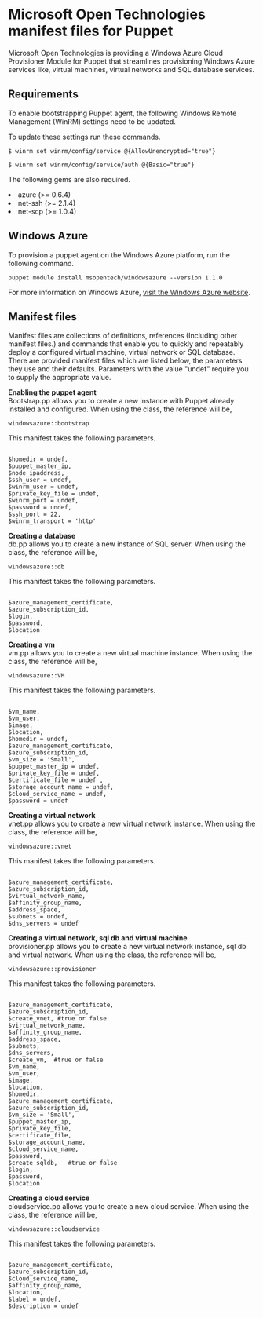 <h1>Microsoft Open Technologies manifest files for Puppet</h1>
              
<p>Microsoft Open Technologies is providing a Windows Azure Cloud Provisioner Module for Puppet that streamlines provisioning Windows Azure services like, virtual machines, virtual networks and SQL database services.
</p>

<h2>Requirements</h2>

<p>To enable bootstrapping Puppet agent, the following Windows Remote Management (WinRM) settings need to be updated.</p>

<p>To update these settings run these commands.</p>

<pre><code>$ winrm set winrm/config/service @{AllowUnencrypted="true"}

$ winrm set winrm/config/service/auth @{Basic="true"}
</code></pre>

<p>The following gems are also required.</p>

<p><li>azure (>= 0.6.4)</li>
<li>net-ssh (>= 2.1.4)</li>
<li>net-scp (>= 1.0.4)</li>
</p>

<h2>Windows Azure</h2>

To provision a puppet agent on the Windows Azure platform, run the following command.

<pre><code>puppet module install msopentech/windowsazure --version 1.1.0</code></pre>

For more information on Windows Azure, <a href="http://www.windowsazure.com/en-us/solutions/infrastructure/" tartget="_blank">visit the Windows Azure website</a>.

<h2>Manifest files</h2>

<p>Manifest files are collections of definitions, references (Including other manifest files.) and commands that enable you to quickly and repeatably deploy a configured virtual machine, virtual network or SQL database. 
There are provided manifest files which are listed below, the parameters they use and their defaults. Parameters with the value "undef" require you to supply the appropriate value.</p>

<p><strong>Enabling the puppet agent</strong><br />
Bootstrap.pp allows you to create a new instance with Puppet already installed and configured. When using the class, the reference will be,

<pre><code>windowsazure::bootstrap</code></pre>

This manifest takes the following parameters.</p>

<pre><code>
$homedir = undef,
$puppet_master_ip,
$node_ipaddress,
$ssh_user = undef,
$winrm_user = undef,
$private_key_file = undef,
$winrm_port = undef,
$password = undef,
$ssh_port = 22,
$winrm_transport = 'http'</code></pre>

<p><strong>Creating a database</strong><br />
db.pp allows you to create a new instance of SQL server. When using the class, the reference will be,

<pre><code>windowsazure::db</code></pre>

This manifest takes the following parameters.</p>

<pre><code>
$azure_management_certificate,
$azure_subscription_id,
$login,
$password,
$location</code></pre>

<p><strong>Creating a vm</strong><br />
vm.pp allows you to create a new virtual machine instance. When using the class, the reference will be,

<pre><code>windowsazure::VM</code></pre>

This manifest takes the following parameters.</p>

<pre><code>
$vm_name,
$vm_user,
$image,
$location,
$homedir = undef,
$azure_management_certificate,
$azure_subscription_id,
$vm_size = 'Small',
$puppet_master_ip = undef,
$private_key_file = undef,
$certificate_file = undef ,
$storage_account_name = undef,
$cloud_service_name = undef,
$password = undef</code></pre>

<p><strong>Creating a virtual network</strong><br />
vnet.pp allows you to create a new virtual network instance. When using the class, the reference will be,

<pre><code>windowsazure::vnet</code></pre>

This manifest takes the following parameters.</p>

<pre><code>
$azure_management_certificate,
$azure_subscription_id,
$virtual_network_name,
$affinity_group_name,
$address_space,
$subnets = undef,
$dns_servers = undef</code></pre>

<p><strong>Creating a virtual network, sql db and virtual machine</strong><br />
provisioner.pp allows you to create a new virtual network instance, sql db and virtual network. When using the class, the reference will be,

<pre><code>windowsazure::provisioner</code></pre>

This manifest takes the following parameters.</p>

<pre><code>
$azure_management_certificate,
$azure_subscription_id,
$create_vnet, #true or false
$virtual_network_name,
$affinity_group_name,
$address_space,
$subnets,
$dns_servers,
$create_vm,  #true or false
$vm_name,
$vm_user,
$image,
$location,
$homedir,
$azure_management_certificate,
$azure_subscription_id,
$vm_size = 'Small',
$puppet_master_ip,
$private_key_file,
$certificate_file,
$storage_account_name,
$cloud_service_name,
$password,
$create_sqldb,   #true or false
$login,
$password,
$location</code></pre>

<p><strong>Creating a cloud service</strong><br />
cloudservice.pp allows you to create a new cloud service. When using the class, the reference will be,

<pre><code>windowsazure::cloudservice</code></pre>

This manifest takes the following parameters.</p>

<pre><code>
$azure_management_certificate,
$azure_subscription_id,
$cloud_service_name,
$affinity_group_name,
$location,
$label = undef,
$description = undef
</code></pre>

